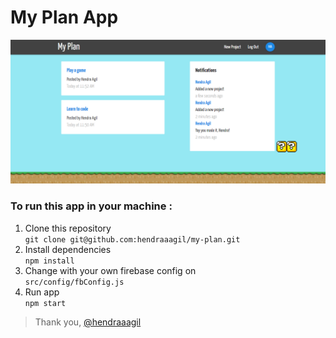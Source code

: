 # My Plan App

![Preview](public/img/image.png)

### To run this app in your machine :
1. Clone this repository <br />
   `git clone git@github.com:hendraaagil/my-plan.git`
2. Install dependencies <br />
   `npm install`
3. Change with your own firebase config on <br />
   `src/config/fbConfig.js`
4. Run app<br />
   `npm start`

> Thank you, [@hendraaagil](https://github.com/hendraaagil)
